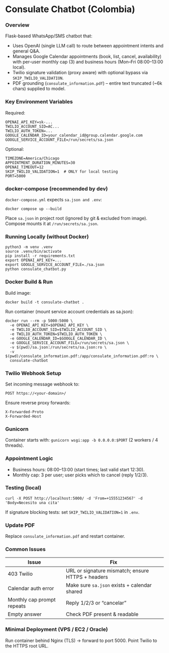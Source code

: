 # Consulate Chatbot (Colombia)
### Overview
Flask-based WhatsApp/SMS chatbot that:
* Uses OpenAI (single LLM call) to route between appointment intents and general Q&A.
* Manages Google Calendar appointments (book, list, cancel, availability) with per-user monthly cap (3) and business hours (Mon–Fri 08:00–13:00 local).
* Twilio signature validation (proxy aware) with optional bypass via `SKIP_TWILIO_VALIDATION`.
* PDF grounding (`consulate_information.pdf`) – entire text truncated (~6k chars) supplied to model.

### Key Environment Variables
Required:
```
OPENAI_API_KEY=sk-...
TWILIO_ACCOUNT_SID=AC...
TWILIO_AUTH_TOKEN=...
GOOGLE_CALENDAR_ID=your_calendar_id@group.calendar.google.com
GOOGLE_SERVICE_ACCOUNT_FILE=/run/secrets/sa.json
```

Optional:
```
TIMEZONE=America/Chicago
APPOINTMENT_DURATION_MINUTES=30
OPENAI_TIMEOUT=12
SKIP_TWILIO_VALIDATION=1  # ONLY for local testing
PORT=5000
```

### docker-compose (recommended by dev)
`docker-compose.yml` expects `sa.json and .env`:
```
docker compose up --build
```
Place `sa.json` in project root (ignored by git & excluded from image). Compose mounts it at `/run/secrets/sa.json`.

### Running Locally (without Docker)
```
python3 -m venv .venv
source .venv/bin/activate
pip install -r requirements.txt
export OPENAI_API_KEY=...
export GOOGLE_SERVICE_ACCOUNT_FILE=./sa.json
python consulate_chatbot.py
```

### Docker Build & Run
Build image:
```
docker build -t consulate-chatbot .
```
Run container (mount service account credentials as sa.json):
```
docker run --rm -p 5000:5000 \
  -e OPENAI_API_KEY=$OPENAI_API_KEY \
  -e TWILIO_ACCOUNT_SID=$TWILIO_ACCOUNT_SID \
  -e TWILIO_AUTH_TOKEN=$TWILIO_AUTH_TOKEN \
  -e GOOGLE_CALENDAR_ID=$GOOGLE_CALENDAR_ID \
  -e GOOGLE_SERVICE_ACCOUNT_FILE=/run/secrets/sa.json \
  -v $(pwd)/sa.json:/run/secrets/sa.json:ro \
  -v $(pwd)/consulate_information.pdf:/app/consulate_information.pdf:ro \
  consulate-chatbot
```

### Twilio Webhook Setup
Set incoming message webhook to:
```
POST https://<your-domain>/
```
Ensure reverse proxy forwards:
```
X-Forwarded-Proto
X-Forwarded-Host
```

### Gunicorn
Container starts with: `gunicorn wsgi:app -b 0.0.0.0:$PORT` (2 workers / 4 threads).

### Appointment Logic
* Business hours: 08:00–13:00 (start times; last valid start 12:30).
* Monthly cap: 3 per user; user picks which to cancel (reply 1/2/3).

### Testing (local)
```
curl -X POST http://localhost:5000/ -d 'From=+15551234567' -d 'Body=Necesito una cita'
```
If signature blocking tests: set `SKIP_TWILIO_VALIDATION=1` in `.env`.

### Update PDF
Replace `consulate_information.pdf` and restart container.

### Common Issues
| Issue | Fix |
|-------|-----|
| 403 Twilio | URL or signature mismatch; ensure HTTPS + headers |
| Calendar auth error | Make sure `sa.json` exists + calendar shared |
| Monthly cap prompt repeats | Reply 1/2/3 or “cancelar” |
| Empty answer | Check PDF present & readable |

### Minimal Deployment (VPS / EC2 / Oracle)
Run container behind Nginx (TLS) → forward to port 5000. Point Twilio to the HTTPS root URL.